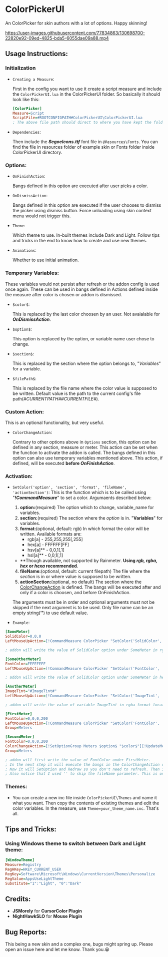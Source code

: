 # ColorPickerUI

An ColorPicker for skin authors with a lot of options. Happy skinning!

https://user-images.githubusercontent.com/77834863/130698700-22820e92-09ed-4825-bda5-6055dae09a88.mp4

## Usage Instructions:

### Initialization
- `Creating a Measure`:

  First in the config you want to use it create a script measure and include the `ColorPickerUI.lua` in the ColorPickerUI folder. So basically it should look like this:
  ```ini
  [ColorPicker]
  Measure=Script
  ScriptFile=#ROOTCONFIGPATH#ColorPickerUI\ColorPickerUI.lua
  ; The above file path should direct to where you have kept the folder.
  ```
 
- `Dependencies`:
  
  Then include the **_SegoeIcons.ttf_** font file in `@Resources\Fonts`. You can find the file in resources folder of example skin or Fonts folder inside ColorPickerUI directory.

### Options:
- `OnFinishAction`:
  
  Bangs defined in this option are executed after user picks a color.
- `OnDismissAction`:
  
  Bangs defined in this option are executed if the user chooses to dismiss the picker using dismiss button. Force unloading using skin context menu would not trigger this.
- `Theme`:
  
  Which theme to use. In-built themes include Dark and Light. Follow tips and tricks in the end to know how to create and use new themes.
- `Animations`:
  
  Whether to use initial animation.

### Temporary Variables:
  These variables would not persist after refresh or the addon config is used once again. These can be used in bangs defined in Actions defined inside the measure after color is chosen or addon is dismissed.
- `$color$`:

  This is replaced by the last color choosen by an user. Not avaialable for **_OnDismissAction_**.
- `$option$`:

  This option is replaced by the option, or variable name user chose to change.
- `$section$`:

  This is replaced by the section where the option belongs to, "_Variables_" for a variable.
- `$filePath$`:

  This is replaced by the file name where the color value is supposed to be written. Default value is the path to the current config's file path(_#CURRENTPATH##CURRENTFILE#_).
  
### Custom Action:
This is an optional functionality, but very useful.
- `ColorChangeAction`:

  Contrary to other options above in `Options` section, this option can be defined in any section, measure or meter. This action can be set when the function to activate the addon is called. The bangs defined in this option can also use temporary variables mentioned above. This action, if defined, will be executed __before *OnFinishAction*__.

### Activation:
- `SetColor('option', 'section', 'format', 'fileName', 'actionSection')`:
  This is the function which is to be called using "**_!CommandMeasure_**" to set a color. Argumaents described below:
  1. **option:**(required) The option which to change, variable\_name for variables.
  2. **section:**(required) The section where the _option_ is in. "**Variables**" for variables.
  3. **format:**(optional, default: rgb) In which format the color will be written. Available formats are:
      - rgb[a] - 255,255,255[,255]
      - hex[a] - FFFFFF[FF]
      - hsv[a]\*\* - 0,0,1[,1]
      - hsl[a]\*\* - 0,0,1[,1]
  - \*\*Though available, not supported by Rainmeter. **Using _rgb, rgba, hex_ or _hexa_ recommended**.
  4. **fileName:**(optional, default: current filepath) The file where the _section_ is in or where value is supposed to be written.
  5. **actionSection:**(optional, no default) The section where the [ColorChangeAction](https://github.com/deathcrafter/ColorPickerUI/new/master?readme=1#custom-action) is defined. The bangs will be executed after and only if a color is choosen, and before OnFinishAction.
  
  The arguments must be in order and optional arguments must not be skipped if the next argument is to be used. Only file name can be an empty string(**''**) to use default value.
- `Example`:
```ini
[SomeMeter]
SolidColor=0,0,0
LeftMouseUpAction=[!CommandMeasure ColorPicker "SetColor('SolidColor', 'SomeMeter')"]

; addon will write the value of SolidColor option under SomeMeter in rgb format.
```
```ini
[SomeOtherMeter]
FontColor=FEFEFEFF
LeftMouseUpAction=[!CommandMeasure ColorPicker "SetColor('FontColor', '#CURRENTSECTION#', 'hexa')"]

; addon will write the value of SolidColor option under SomeMeter in hexa format.
```
```ini
[AnotherMeter]
ImageTint="#ImageTint#"
LeftMouseUpAction=[!CommandMeasure ColorPicker "SetColor('ImageTint', 'Variables', 'rgba', '#@#Variables.inc')"]

; addon will write the value of variable ImageTint in rgba format located in the file Variables.inc in @Resources
```
```ini
[FirstMeter]
FontColor=0,0,0,200
LeftMouseUpAction=[!CommandMeasure ColorPicker "SetColor('FontColor', 'FirstMeter', 'rgba', '', 'SecondMeter')"]
Group=Meters

[SecondMeter]
FontColor=0,0,0,200
ColorChangeAction=[!SetOptionGroup Meters $option$ "$color$"][!UpdateMeterGroup Meters][!Redraw][!WriteKeyValue SecondMeter $option$ "$color$"]
Group=Meters

; addon will first write the value of FontColor under FirstMeter.
; In the next step it will execute the bangs in the ColorChangeAction defined in 'SecondMeter' after replacing the temporary variables.
; Now it will SetOption and Redraw so you don't need to refresh. Then it will permanently write the value to "SecondMeter" too.
; Also notice that I used '' to skip the fileName parameter. This is only applicable in case of fileName.
```

### Themes:
- You can create a new inc file inside `ColorPickerUI\Themes` and name it what you want. Then copy the contents of existing themes and edit the color variables. In the measure, use `Theme=your_theme_name.inc`. That's all.

## Tips and Tricks:
### Using Windows theme to switch between Dark and Light theme:
```ini
[WindowTheme]
Measure=Registry
RegHKey=HKEY_CURRENT_USER
RegKey=Software\Microsoft\Windows\CurrentVersion\Themes\Personalize
RegValue=AppsUseLightTheme
Substitute="1":"Light", "0":"Dark"
```

## Credits:
- **JSMorely** for **CursorColor Plugin**
- **NightHawkSLO** for **Mouse Plugin**

## Bug Reports:
This being a new skin and a complex one, bugs might spring up. Please open an issue here and let me know. Thank you.😀
